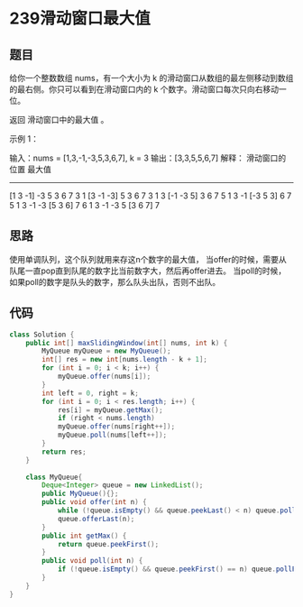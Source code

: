 239滑动窗口最大值
===

题目
---

给你一个整数数组 nums，有一个大小为 k 的滑动窗口从数组的最左侧移动到数组的最右侧。你只可以看到在滑动窗口内的 k 个数字。滑动窗口每次只向右移动一位。

返回 滑动窗口中的最大值 。

示例 1：

输入：nums = [1,3,-1,-3,5,3,6,7], k = 3
输出：[3,3,5,5,6,7]
解释：
滑动窗口的位置                最大值
---------------               -----
[1  3  -1] -3  5  3  6  7       3
 1 [3  -1  -3] 5  3  6  7       3
 1  3 [-1  -3  5] 3  6  7       5
 1  3  -1 [-3  5  3] 6  7       5
 1  3  -1  -3 [5  3  6] 7       6
 1  3  -1  -3  5 [3  6  7]      7

思路
---

使用单调队列，这个队列就用来存这n个数字的最大值，
当offer的时候，需要从队尾一直pop直到队尾的数字比当前数字大，然后再offer进去。
当poll的时候，如果poll的数字是队头的数字，那么队头出队，否则不出队。

代码
---

```java
class Solution {
    public int[] maxSlidingWindow(int[] nums, int k) {
        MyQueue myQueue = new MyQueue();
        int[] res = new int[nums.length - k + 1];
        for (int i = 0; i < k; i++) {
            myQueue.offer(nums[i]);
        }
        int left = 0, right = k;
        for (int i = 0; i < res.length; i++) {
            res[i] = myQueue.getMax();
            if (right < nums.length)
            myQueue.offer(nums[right++]);
            myQueue.poll(nums[left++]);
        }
        return res;
    }
    
    class MyQueue{
        Deque<Integer> queue = new LinkedList();
        public MyQueue(){};        
        public void offer(int n) {
            while (!queue.isEmpty() && queue.peekLast() < n) queue.pollLast();
            queue.offerLast(n);
        }
        public int getMax() {
            return queue.peekFirst();
        }
        public void poll(int n) {
            if (!queue.isEmpty() && queue.peekFirst() == n) queue.pollFirst();
        }
    }
}
```
